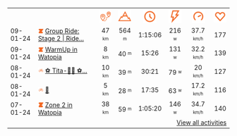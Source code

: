 <table>
    <tr>
        <th></th>
        <th></th>
        <th align="center"><img src="https://raw.githubusercontent.com/robiningelbrecht/strava-activities/master/public/distance.svg" width="30" alt="distance" title="distance"/></th>
        <th align="center"><img src="https://raw.githubusercontent.com/robiningelbrecht/strava-activities/master/public/elevation.svg" width="30" alt="elevation" title="elevation"/></th>
        <th align="center"><img src="https://raw.githubusercontent.com/robiningelbrecht/strava-activities/master/public/time.svg" width="30" alt="time" title="time"/></th>
        <th align="center"><img src="https://raw.githubusercontent.com/robiningelbrecht/strava-activities/master/public/average-watt.svg" width="30" alt="average watts" title="average watts"/></th>
        <th align="center"><img src="https://raw.githubusercontent.com/robiningelbrecht/strava-activities/master/public/average-speed.svg" width="30" alt="average speed" title="average speed"/></th>
        <th align="center"><img src="https://raw.githubusercontent.com/robiningelbrecht/strava-activities/master/public/heart-rate.svg" width="30" alt="average heart rate" title="average heart rate"/></th>
    </tr>
            <tr>
            <td>09-01-24</td>
            <td>
                                <img src="https://raw.githubusercontent.com/robiningelbrecht/strava-activities/master/public/activity-virtual-ride-zwift.svg" width="12" alt="Group Ride: Stage 2 | Ride  | Tour de Zwift 2024  (A) on The Muckle Yin in Scotland" title="Group Ride: Stage 2 | Ride  | Tour de Zwift 2024  (A) on The Muckle Yin in Scotland"/>
<a href="https://www.strava.com/activities/10525477946" title="Kcal: 956 | Gear: None ">Group Ride: Stage 2 | Ride...</a>
            </td>
            <td align="center">47 <sup><sub>km</sub></sup></td>
            <td align="center">564 <sup><sub>m</sub></sup></td>
            <td align="center">1:15:06</td>
            <td align="center">216 <sup><sub>w</sub></sup></td>
            <td align="center">37.7 <sup><sub>km/h</sub></sup></td>
            <td align="center">177</td>
        </tr>
            <tr>
            <td>09-01-24</td>
            <td>
                                <img src="https://raw.githubusercontent.com/robiningelbrecht/strava-activities/master/public/activity-virtual-ride-zwift.svg" width="12" alt="WarmUp in Watopia" title="WarmUp in Watopia"/>
<a href="https://www.strava.com/activities/10525002148" title="Kcal: 116 | Gear: None ">WarmUp in Watopia</a>
            </td>
            <td align="center">8 <sup><sub>km</sub></sup></td>
            <td align="center">40 <sup><sub>m</sub></sup></td>
            <td align="center">15:26</td>
            <td align="center">131 <sup><sub>w</sub></sup></td>
            <td align="center">32.2 <sup><sub>km/h</sub></sup></td>
            <td align="center">139</td>
        </tr>
            <tr>
            <td>08-01-24</td>
            <td>
                <img src="https://raw.githubusercontent.com/robiningelbrecht/strava-activities/master/public/activity-ride.svg" width="12" alt="⚽️ Tita-🧙‍♂️ ⚽️" title="⚽️ Tita-🧙‍♂️ ⚽️"/>
<a href="https://www.strava.com/activities/10520503066" title="Kcal: 276 | Gear: None ">⚽️ Tita-🧙‍♂️ ⚽️...</a>
            </td>
            <td align="center">10 <sup><sub>km</sub></sup></td>
            <td align="center">39 <sup><sub>m</sub></sup></td>
            <td align="center">30:21</td>
            <td align="center">79 <sup><sub>w</sub></sup></td>
            <td align="center">20 <sup><sub>km/h</sub></sup></td>
            <td align="center">127</td>
        </tr>
            <tr>
            <td>08-01-24</td>
            <td>
                <img src="https://raw.githubusercontent.com/robiningelbrecht/strava-activities/master/public/activity-ride.svg" width="12" alt="💼" title="💼"/>
<a href="https://www.strava.com/activities/10519157540" title="Kcal: 137 | Gear: None ">💼</a>
            </td>
            <td align="center">5 <sup><sub>km</sub></sup></td>
            <td align="center">28 <sup><sub>m</sub></sup></td>
            <td align="center">17:35</td>
            <td align="center">63 <sup><sub>w</sub></sup></td>
            <td align="center">17.2 <sup><sub>km/h</sub></sup></td>
            <td align="center">116</td>
        </tr>
            <tr>
            <td>07-01-24</td>
            <td>
                                <img src="https://raw.githubusercontent.com/robiningelbrecht/strava-activities/master/public/activity-virtual-ride-zwift.svg" width="12" alt="Zone 2 in Watopia" title="Zone 2 in Watopia"/>
<a href="https://www.strava.com/activities/10511621664" title="Kcal: 546 | Gear: None ">Zone 2 in Watopia</a>
            </td>
            <td align="center">38 <sup><sub>km</sub></sup></td>
            <td align="center">59 <sup><sub>m</sub></sup></td>
            <td align="center">1:05:20</td>
            <td align="center">146 <sup><sub>w</sub></sup></td>
            <td align="center">34.7 <sup><sub>km/h</sub></sup></td>
            <td align="center">140</td>
        </tr>
                <tr>
            <td colspan="8" align="right"><a href="https://github.com/robiningelbrecht/strava-activities#activities">View all activities</a></td>
        </tr>
    </table>
